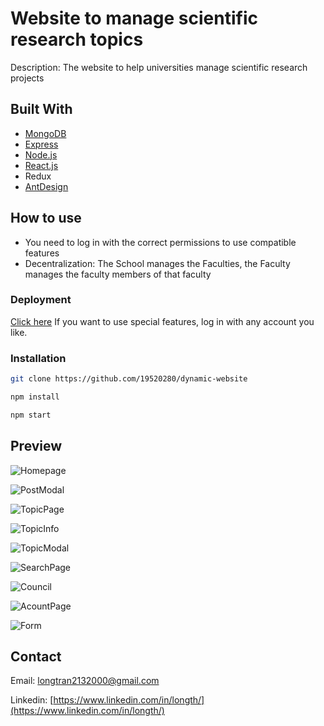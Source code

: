 # Website to manage scientific research topics

Description: The website to help universities manage scientific research projects

## Built With

* [MongoDB](https://cloud.mongodb.com/)
* [Express](https://expressjs.com/)
* [Node.js](https://nodejs.org/)
* [React.js](https://reactjs.org/)
* Redux
* [AntDesign](https://ant.design/)

## How to use

- You need to log in with the correct permissions to use compatible features
- Decentralization: The School manages the Faculties, the Faculty manages the faculty members of that faculty

### Deployment

[Click here](https://manager-project-hl.netlify.app/)
If you want to use special features, log in with any account you like.
### Installation

```sh
git clone https://github.com/19520280/dynamic-website
```

```sh
npm install
```

```sh
npm start
```

## Preview

![Homepage](https://lh3.google.com/u/0/d/1mY019CALscKio1ur-wYtzW-GH3cTMnRm=w1920-h902-iv1)

![PostModal](https://lh3.google.com/u/0/d/1x5jJY_kCYvJK4eu76GPa8Entp7tKmCfT=w1920-h902-iv1)

![TopicPage](https://lh3.google.com/u/0/d/1Hhwb8krnx7sV1twSsOrTPS7cCL0K0Mdt=w1920-h902-iv1)

![TopicInfo](https://lh3.google.com/u/0/d/1iXHXwZeCe0FOWwxeHg0eNqD5128dHePg=w1920-h902-iv1)

![TopicModal](https://lh3.google.com/u/0/d/1wfNF00NVdYmkhD4_KwapokRdcKhrM7VH=w1193-h902-iv1)

![SearchPage](https://lh3.google.com/u/0/d/1BPVFXdzlevKg4y2m6WoJ14YYwdxJmnR9=w1193-h902-iv1)

![Council](https://lh3.google.com/u/0/d/16rk-BzfmI9_Hcb_zOaJwTtHhdtkv3up4=w1920-h902-iv1)

![AcountPage](https://lh3.google.com/u/0/d/1yAlk0EpCEGRDuDXMo7OYGi9W3CwH81M6=w1193-h902-iv1)

![Form](https://lh3.google.com/u/0/d/1DtPDIh0hxL2Vtj0jzhY0ISFNrK6OwyPw=w1193-h902-iv1) 


## Contact

Email: longtran2132000@gmail.com

Linkedin: [https://www.linkedin.com/in/longth/](https://www.linkedin.com/in/longth/) 
